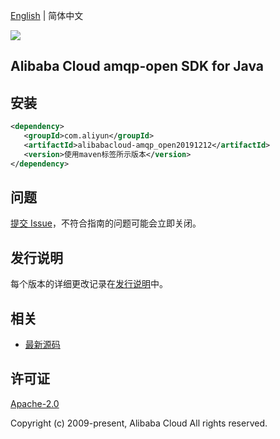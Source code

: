 [English](README.md) | 简体中文

![](https://aliyunsdk-pages.alicdn.com/icons/AlibabaCloud.svg)

## Alibaba Cloud amqp-open SDK for Java

## 安装

```xml
<dependency>
   <groupId>com.aliyun</groupId>
   <artifactId>alibabacloud-amqp_open20191212</artifactId>
   <version>使用maven标签所示版本</version>
</dependency>
```

## 问题

[提交 Issue](https://github.com/aliyun/alibabacloud-java-async-sdk/issues/new)，不符合指南的问题可能会立即关闭。

## 发行说明

每个版本的详细更改记录在[发行说明](./ChangeLog.txt)中。

## 相关

- [最新源码](https://github.com/aliyun/alibabacloud-async-java-sdk/)

## 许可证

[Apache-2.0](http://www.apache.org/licenses/LICENSE-2.0)

Copyright (c) 2009-present, Alibaba Cloud All rights reserved.
